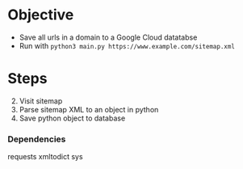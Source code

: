 # Objective
- Save all urls in a domain to a Google Cloud datatabse
- Run with `python3 main.py https://www.example.com/sitemap.xml`
# Steps
2. Visit sitemap
3. Parse sitemap XML to an object in python
4. Save python object to database

### Dependencies
requests
xmltodict
sys